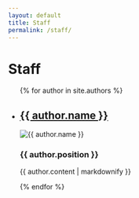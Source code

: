 ```yaml
---
layout: default
title: Staff
permalink: /staff/
---
```

<h1>Staff</h1>

<ul>
  {% for author in site.authors %}
    <li>
      <h2><a href="{{ author.url }}">{{ author.name }}</a></h2>
      <img src="{{ site.baseurl }}/assets/authors/{{ author.avatar }}" alt="{{ author.name }}">
      <h3>{{ author.position }}</h3>
      <p>{{ author.content | markdownify }}</p>
    </li>
  {% endfor %}
</ul>
